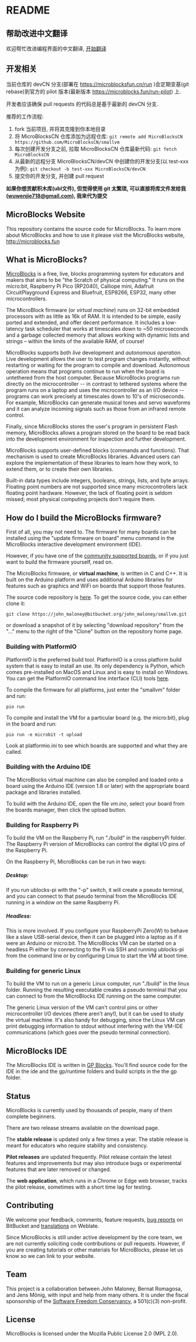 # README #

## 帮助改进中文翻译

欢迎帮忙改进编程界面的中文翻译, [开始翻译](https://hosted.weblate.org/projects/microblocks/ide/zh_Hans/)

## 开发相关

当前仓库的 devCN 分支(部署在 https://microblocksfun.cn/run )会定期变基(git rebase)到官方的 pilot 版本(最新版本 https://microblocks.fun/run-pilot) 上.

开发者应该确保 pull requests 的代码总是基于最新的 devCN 分支.

推荐的工作流程:

1. fork 当前项目, 并将其克隆到你本地目录
2. 将 MicroBlocksCN 仓库添加为远程仓库: `git remote add MicroBlocksCN https://github.com/MicroBlocksCN/smallvm`
3. 每次创建开发分支之前, 拉取 MicroBlocksCN 仓库最新代码: `git fetch MicroBlocksCN` 
4. 从最新的远程分支 MicroBlocksCN/devCN 中创建你的开发分支(以 test-xxx 为例): `git checkout -b test-xxx MicroBlocksCN/devCN`: 
5. 提交你的开发分支, 并创建 pull request

**如果你想贡献积木库(ubl文件), 但觉得使用 git 太繁琐, 可以直接将库文件发给我(wuwenjie718@gmail.com), 我来代为提交**

## MicroBlocks Website ##

This repository contains the source code for MicroBlocks.
To learn more about MicroBlocks and how to use it please visit the MicroBlocks website,
<http://microblocks.fun>

## What is MicroBlocks? ##

[MicroBlocks](http://microblocks.fun) is a free, live, blocks programming system
for educators and makers that aims to be "the Scratch of physical computing."
It runs on the micro:bit, Raspberry Pi Pico (RP2040), Calliope mini,
Adafruit CircuitPlayground Express and Bluefruit,
ESP8266, ESP32, many other microcontrollers.

The MicroBlock firmware (or *virtual machine*) runs on 32-bit embedded processors
with as little as 16k of RAM. It is intended to be simple,
easily ported and extended, and offer decent performance.
It includes a low-latency task scheduler that works at timescales down to ~50 microseconds
and a garbage collected memory that allows working with dynamic lists and strings – within
the limits of the available RAM, of course!

MicroBlocks supports both *live* development and *autonomous operation*.
Live development allows the user to test program changes instantly,
without restarting or waiting for the program to compile and download.
Autonomous operation means that programs continue to run when the board
is untethered from the host computer. Because MicroBlocks programs run
directly on the microcontroller -- in contrast to tethered systems where
the program runs on a laptop and uses the microcontroller as an I/O device --
programs can work precisely at timescales down to 10's of microseconds.
For example, MicroBlocks can generate musical tones and servo waveforms
and it can analyze incoming signals such as those from an infrared remote
control.

Finally, since MicroBlocks stores the user's program in persistent Flash memory,
MicroBlocks allows a program stored on the board to be read back into the
development environment for inspection and further development.

MicroBlocks supports user-defined blocks (commands and functions).
That mechanism is used to create MicroBlocks libraries. Advanced
users can explore the implementation of these libraries to learn how
they work, to extend them, or to create their own libraries.

Built-in data types include integers, booleans, strings, lists, and byte arrays.
Floating point numbers are not supported since many microcontrollers lack
floating point hardware. However, the lack of floating point is seldom missed;
most physical computing projects don't require them.

## How do I build the MicroBlocks firmware? ##

First of all, you may not need to. The firmware for many boards can be installed
using the "update firmware on board" menu command
in the MicroBlocks interactive development environment (IDE).

However, if you have one of the
[community supported boards](https://bitbucket.org/john_maloney/smallvm/wiki/Devices),
or if you just want to build the firmware yourself, read on.

The MicroBlocks firmware, or **virtual machine**, is written in C and C++.
It is built on the Arduino platform and uses additional Arduino libraries for
features such as graphics and WiFi on boards that support those features.

The source code repository is [here](https://bitbucket.org/john_maloney/smallvm/src/master/).
To get the source code, you can either clone it:

    git clone https://john_maloney@bitbucket.org/john_maloney/smallvm.git

or download a snapshot of it by selecting "download repository" from the "..." menu to the right
of the "Clone" button on the repository home page.

### Building with PlatformIO ###

PlatformIO is the preferred build tool. PlatformIO is a cross platform build system
that is easy to install an use. Its only dependency is Python, which comes pre-installed
on MacOS and Linux and is easy to install on Windows.
You can get the PlatformIO command line interface (CLI) tools
[here](https://platformio.org/install/cli).

To compile the firmware for all platforms, just enter the "smallvm" folder and run:

    pio run

To compile and install the VM for a particular board (e.g. the micro:bit),
plug in the board and run:

    pio run -e microbit -t upload

Look at platformio.ini to see which boards are supported and what they are called.

### Building with the Arduino IDE ###

The MicroBlocks virtual machine can also be compiled and loaded onto a board using the
Arduino IDE (version 1.8 or later) with the appropriate board package and libraries
installed.

To build with the Arduino IDE, open the file *vm.ino*, select your board from the
boards manager, then click the upload button.

### Building for Raspberry Pi ###

To build the VM on the Raspberry Pi, run "./build" in the raspberryPi folder.
The Raspberry Pi version of MicroBlocks can control the digital I/O
pins of the Raspberry Pi.

On the Raspberry Pi, MicroBlocks can be run in two ways:

##### Desktop: #####

If you run ublocks-pi with the "-p" switch,
it will create a pseudo terminal, and you can connect to that pseudo terminal
from the MicroBlocks IDE running in a window on the same Raspberry Pi.

##### Headless: #####

This is more involved.
If you configure your RaspberryPi Zero(W) to behave like a slave USB-serial
device, then it can be plugged into a laptop as if it were an Arduino or micro:bit.
The MicroBlocks VM can be started on a headless Pi either by connecting
to the Pi via SSH and running ublocks-pi from the command line
or by configuring Linux to start the VM at boot time.

### Building for generic Linux ###

To build the VM to run on a generic Linux computer, run "./build" in the linux folder.
Running the resulting executable creates a pseudo terminal that you can connect
to from the MicroBlocks IDE running on the same computer.

The generic Linux version of the VM can't control pins or other microcontroller I/O devices
(there aren't any!), but it can be used to study the virtual machine.
It's also handy for debugging, since the Linux VM can print debugging information
to stdout without interfering with the VM-IDE communications (which goes over
the pseudo terminal connection).

## MicroBlocks IDE ##

The MicroBlocks IDE is written in [GP Blocks](https://gpblocks.org).
You'll find source code for the IDE in the ide
and the gp/runtime folders and build scripts in the the gp folder.

## Status ##

MicroBlocks is currently used by thousands of people, many of them complete beginners.

There are two release streams available on the download page.

The **stable release** is updated only a few times a year.
The stable release is meant for educators who require
stability and consistency.

**Pilot releases** are updated frequently.
Pilot release contain the latest features and improvements but may also introduce bugs or experimental features that are later removed or changed.

The **web application**, which runs in a Chrome or Edge web browser, tracks the pilot release,
sometimes with a short time lag for testing.

## Contributing ##

We welcome your feedback, comments, feature requests, 
[bug reports](https://bitbucket.org/john_maloney/smallvm/issues?status=new&status=open) on BitBucket and [translations](https://hosted.weblate.org/engage/microblocks/) on Weblate.

Since MicroBlocks is still under active development by the core team, we are not currently
soliciting code contributions or pull requests. However, if you are creating tutorials or other materials for MicroBlocks, please let us know so we can link to your website.

## Team ##

This project is a collaboration between John Maloney, Bernat Romagosa, and Jens Mönig,
with input and help from many others. It is under the fiscal sponsorship of the
[Software Freedom Conservancy](https://sfconservancy.org), a 501(c)(3) non-profit.

## License ##

MicroBlocks is licensed under the Mozilla Public License 2.0 (MPL 2.0).
